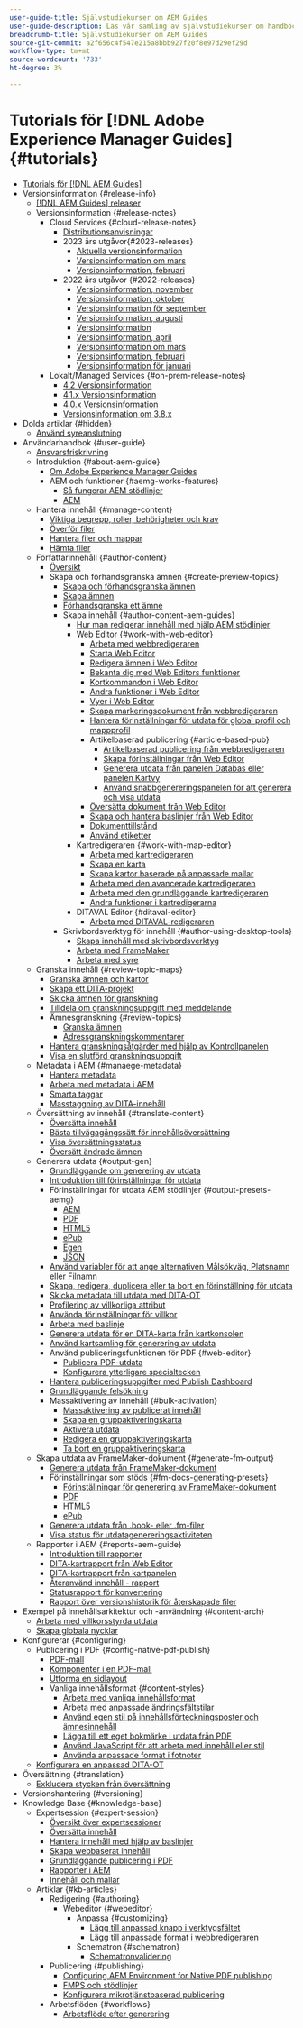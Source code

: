 ```yaml
---
user-guide-title: Självstudiekurser om AEM Guides
user-guide-description: Läs vår samling av självstudiekurser om handböcker om Adobe Experience Manager.
breadcrumb-title: Självstudiekurser om AEM Guides
source-git-commit: a2f656c4f547e215a8bbb927f20f8e97d29ef29d
workflow-type: tm+mt
source-wordcount: '733'
ht-degree: 3%

---
```



# Tutorials för [!DNL Adobe Experience Manager Guides] {#tutorials}

+ [Tutorials för [!DNL AEM Guides]](overview.md)
+ Versionsinformation {#release-info}
   + [[!DNL AEM Guides] releaser](./release-info/latest-release-info.md)
   + Versionsinformation {#release-notes}
      + Cloud Services {#cloud-release-notes}
         + [Distributionsanvisningar](./release-info/deploy-xml-on-aemaacs.md)
         + 2023 års utgåvor{#2023-releases}
            + [Aktuella versionsinformation](./release-info/release-notes-2023.4.0.md)
            + [Versionsinformation om mars](./release-info/release-notes-2023.3.0.md)
            + [Versionsinformation, februari](./release-info/release-notes-2023.2.0.md)
         + 2022 års utgåvor {#2022-releases}
            + [Versionsinformation, november](./release-info/release-notes-2022.11.0.md)
            + [Versionsinformation, oktober](./release-info/release-notes-2022.10.0.md)
            + [Versionsinformation för september](./release-info/release-notes-2022.9.0.md)
            + [Versionsinformation, augusti](./release-info/release-notes-2022.8.0.md)
            + [Versionsinformation](./release-info/release-notes-2022.5.0.md)
            + [Versionsinformation, april](./release-info/release-notes-2022.4.0.md)
            + [Versionsinformation om mars](./release-info/release-notes-2022.3.0.md)
            + [Versionsinformation, februari](./release-info/release-notes-2022.2.0.md)
            + [Versionsinformation för januari](./release-info/release-notes-2022.1.0.md)
      + Lokalt/Managed Services {#on-prem-release-notes}
         + [4.2 Versionsinformation](./release-info/release-notes-4.2.md)
         + [4.1.x Versionsinformation](./release-info/release-notes-4.1.md)
         + [4.0.x Versionsinformation](https://helpx.adobe.com/xml-documentation-for-experience-manager/release-note/release-notes-xml-documentation-solution-4-0.html)
         + [Versionsinformation om 3.8.x](https://helpx.adobe.com/xml-documentation-for-experience-manager/release-note/release-notes-xml-documentation-solution-3-8.html)
+ Dolda artiklar {#hidden}
   + [Använd syreanslutning](./oxygen-connector/use-aem-connector.md)
+ Användarhandbok {#user-guide}
   + [Ansvarsfriskrivning](./user-guide/rebranding-disclaimer.md)
   + Introduktion {#about-aem-guide}
      + [Om Adobe Experience Manager Guides](./user-guide/intro.md)
      + AEM och funktioner {#aemg-works-features}
         + [Så fungerar AEM stödlinjer](./user-guide/intro-how-dxml-works.md)
         + [AEM](./user-guide/intro-dxml-features.md)
   + Hantera innehåll {#manage-content}
      + [Viktiga begrepp, roller, behörigheter och krav](./user-guide/authoring.md)
      + [Överför filer](./user-guide/authoring-upload-existing-files.md)
      + [Hantera filer och mappar](./user-guide/authoring-file-management.md)
      + [Hämta filer](./user-guide/authoring-download-assets.md)
   + Författarinnehåll {#author-content}
      + [Översikt](./user-guide/authoring-content.md)
      + Skapa och förhandsgranska ämnen {#create-preview-topics}
         + [Skapa och förhandsgranska ämnen](./user-guide/create-preview-topics.md)
         + [Skapa ämnen](./user-guide/web-editor-create-topics.md)
         + [Förhandsgranska ett ämne](./user-guide/web-editor-preview-topics.md)
         + Skapa innehåll {#author-content-aem-guides}
            + [Hur man redigerar innehåll med hjälp AEM stödlinjer](./user-guide/authoring-content-xml-doc.md)
            + Web Editor {#work-with-web-editor}
               + [Arbeta med webbredigeraren](./user-guide/web-editor.md)
               + [Starta Web Editor](./user-guide/web-editor-launch-editor.md)
               + [Redigera ämnen i Web Editor](./user-guide/web-editor-edit-topics.md)
               + [Bekanta dig med Web Editors funktioner](./user-guide/web-editor-features.md)
               + [Kortkommandon i Web Editor](./user-guide/web-editor-keyboard-shortcuts.md)
               + [Andra funktioner i Web Editor](./user-guide/web-editor-other-features.md)
               + [Vyer i Web Editor](./user-guide/web-editor-views.md)
               + [Skapa markeringsdokument från webbredigeraren](./user-guide/web-editor-markdown-topic.md)
               + [Hantera förinställningar för utdata för global profil och mappprofil](./user-guide/web-editor-manage-output-presets.md)
               + Artikelbaserad publicering {#article-based-pub}
                  + [Artikelbaserad publicering från webbredigeraren](./user-guide/web-editor-article-publishing.md)
                  + [Skapa förinställningar från Web Editor](./user-guide/web-editor-article-publishing-presets.md)
                  + [Generera utdata från panelen Databas eller panelen Kartvy](./user-guide/web-editor-article-publishing-output.md)
                  + [Använd snabbgenereringspanelen för att generera och visa utdata](./user-guide/web-editor-quick-generate-panel.md)
               + [Översätta dokument från Web Editor](./user-guide/translate-documents-web-editor.md)
               + [Skapa och hantera baslinjer från Web Editor](./user-guide/web-editor-baseline.md)
               + [Dokumenttillstånd](./user-guide/web-editor-document-states.md)
               + [Använd etiketter](./user-guide/web-editor-use-label.md)
            + Kartredigeraren {#work-with-map-editor}
               + [Arbeta med kartredigeraren](./user-guide/map-editor.md)
               + [Skapa en karta](./user-guide/map-editor-create-map.md)
               + [Skapa kartor baserade på anpassade mallar](./user-guide/create-maps-customized-templates.md)
               + [Arbeta med den avancerade kartredigeraren](./user-guide/map-editor-advanced-map-editor.md)
               + [Arbeta med den grundläggande kartredigeraren](./user-guide/map-editor-basic-map-editor.md)
               + [Andra funktioner i kartredigerarna](./user-guide/map-editor-other-features.md)
            + DITAVAL Editor {#ditaval-editor}
               + [Arbeta med DITAVAL-redigeraren](./user-guide/id17C5E0U0OQE.md)
         + Skrivbordsverktyg för innehåll {#author-using-desktop-tools}
            + [Skapa innehåll med skrivbordsverktyg](./user-guide/author-desktop-tools.md)
            + [Arbeta med FrameMaker](./user-guide/author-desktop-framemaker.md)
            + [Arbeta med syre](./user-guide/author-desktop-oxygen.md)
   + Granska innehåll {#review-topic-maps}
      + [Granska ämnen och kartor](./user-guide/review.md)
      + [Skapa ett DITA-projekt](./user-guide/authoring-create-dita-project.md)
      + [Skicka ämnen för granskning](./user-guide/review-send-topics-for-review.md)
      + [Tilldela om granskningsuppgift med meddelande](./user-guide/reassign-review-using-notification.md)
      + Ämnesgranskning {#review-topics}
         + [Granska ämnen](./user-guide/review-topics.md)
         + [Adressgranskningskommentarer](./user-guide/review-address-review-comments.md)
      + [Hantera granskningsåtgärder med hjälp av Kontrollpanelen](./user-guide/review-manage-tasks-review-dashboard.md)
      + [Visa en slutförd granskningsuppgift](./user-guide/review-view-completed-task.md)
   + Metadata i AEM {#manaege-metadata}
      + [Hantera metadata](./user-guide/manage-metadata.md)
      + [Arbeta med metadata i AEM](./user-guide/metadata-dita.md)
      + [Smarta taggar](./user-guide/web-editor-smart-tagging.md)
      + [Masstaggning av DITA-innehåll](./user-guide/map-editor-bulk-tagging.md)
   + Översättning av innehåll {#translate-content}
      + [Översätta innehåll](./user-guide/translation.md)
      + [Bästa tillvägagångssätt för innehållsöversättning](./user-guide/translation-first-time.md)
      + [Visa översättningsstatus](./user-guide/translation-view-trans-state-6234.md)
      + [Översätt ändrade ämnen](./user-guide/translation-modified-topics-6234.md)
   + Generera utdata {#output-gen}
      + [Grundläggande om generering av utdata](./user-guide/generate-output.md)
      + [Introduktion till förinställningar för utdata](./user-guide/generate-output-understand-presets.md)
      + Förinställningar för utdata AEM stödlinjer {#output-presets-aemg}
         + [AEM](./user-guide/generate-output-aem-site.md)
         + [PDF](./user-guide/generate-output-pdf.md)
         + [HTML5](./user-guide/generate-output-html5.md)
         + [ePub](./user-guide/generate-output-epub.md)
         + [Egen](./user-guide/generate-output-custom.md)
         + [JSON](./user-guide/generate-output-json.md)
      + [Använd variabler för att ange alternativen Målsökväg, Platsnamn eller Filnamn](./user-guide/generate-output-use-variables.md)
      + [Skapa, redigera, duplicera eller ta bort en förinställning för utdata](./user-guide/generate-output-create-edit-preset.md)
      + [Skicka metadata till utdata med DITA-OT](./user-guide/pass-metadata-dita-ot.md)
      + [Profilering av villkorliga attribut](./user-guide/generate-output-conditional-attribute-profiling.md)
      + [Använda förinställningar för villkor](./user-guide/generate-output-use-condition-presets.md)
      + [Arbeta med baslinje](./user-guide/generate-output-use-baseline-for-publishing.md)
      + [Generera utdata för en DITA-karta från kartkonsolen](./user-guide/generate-output-for-a-dita-map.md)
      + [Använd kartsamling för generering av utdata](./user-guide/generate-output-use-map-collection-output-generation.md)
      + Använd publiceringsfunktionen för PDF {#web-editor}
         + [Publicera PDF-utdata](./web-editor/native-pdf-web-editor.md)
         + [Konfigurera ytterligare specialtecken](./web-editor/configure-additional-special-characters.md)
      + [Hantera publiceringsuppgifter med Publish Dashboard](./user-guide/generate-output-publish-dashboard.md)
      + [Grundläggande felsökning](./user-guide/generate-output-basic-troubleshooting.md)
      + Massaktivering av innehåll {#bulk-activation}
         + [Massaktivering av publicerat innehåll](./user-guide/conf-bulk-activation.md)
         + [Skapa en gruppaktiveringskarta](./user-guide/conf-bulk-activation-create-map-collection.md)
         + [Aktivera utdata](./user-guide/conf-bulk-activation-publish-map-collection.md)
         + [Redigera en gruppaktiveringskarta](./user-guide/conf-bulk-activation-edit-map-collection.md)
         + [Ta bort en gruppaktiveringskarta](./user-guide/conf-bulk-activation-delete-map-collection.md)
   + Skapa utdata av FrameMaker-dokument {#generate-fm-output}
      + [Generera utdata från FrameMaker-dokument](./user-guide/fm-output-generatation.md)
      + Förinställningar som stöds {#fm-docs-generating-presets}
         + [Förinställningar för generering av FrameMaker-dokument](./user-guide/fm-output-understand-presets.md)
         + [PDF](./user-guide/fm-output-pdf-preset.md)
         + [HTML5](./user-guide/fm-output-html5-preset.md)
         + [ePub](./user-guide/fm-output-epub-preset.md)
      + [Generera utdata från .book- eller .fm-filer](./user-guide/fm-output-generate.md)
      + [Visa status för utdatagenereringsaktiviteten](./user-guide/fm-output-view-status.md)
   + Rapporter i AEM {#reports-aem-guide}
      + [Introduktion till rapporter](./user-guide/reports-intro.md)
      + [DITA-kartrapport från Web Editor](./user-guide/reports-web-editor.md)
      + [DITA-kartrapport från kartpanelen](./user-guide/reports-ditamap.md)
      + [Återanvänd innehåll - rapport](./user-guide/reports-content-reuse.md)
      + [Statusrapport för konvertering](./user-guide/reports-convertion-status.md)
      + [Rapport över versionshistorik för återskapade filer](./user-guide/reports-reverted-file-version-history.md)
+ Exempel på innehållsarkitektur och -användning {#content-arch}
   + [Arbeta med villkorsstyrda utdata](./content-architecture/create-and-use-conditions.md)
   + [Skapa globala nycklar](./content-architecture/create-global-keys.md)
+ Konfigurerar {#configuring}
   + Publicering i PDF {#config-native-pdf-publish}
      + [PDF-mall](./native-pdf/pdf-template.md)
      + [Komponenter i en PDF-mall](./native-pdf/components-pdf-template.md)
      + [Utforma en sidlayout](./native-pdf/design-page-layout.md)
      + Vanliga innehållsformat {#content-styles}
         + [Arbeta med vanliga innehållsformat](./native-pdf/stylesheet.md)
         + [Arbeta med anpassade ändringsfältstilar](./native-pdf/change-bar-style.md)
         + [Använd egen stil på innehållsförteckningsposter och ämnesinnehåll](./native-pdf/custom-style-toc.md)
         + [Lägga till ett eget bokmärke i utdata från PDF](./native-pdf/add-custom-bookmark.md)
         + [Använd JavaScript för att arbeta med innehåll eller stil](./native-pdf/use-javascript-content-style.md)
         + [Använda anpassade format i fotnoter](./native-pdf/footnote-number-style.md)
   + [Konfigurera en anpassad DITA-OT](./configuring/setup-a-custom-dita-ot.md)
+ Översättning {#translation}
   + [Exkludera stycken från översättning](./translation/exclude-paragraphs-from-translation.md)
+ Versionshantering {#versioning}
+ Knowledge Base {#knowledge-base}
   + Expertsession {#expert-session}
      + [Översikt över expertsessioner](./knowledge-base/expert-sessions/expert-session.md)
      + [Översätta innehåll](./knowledge-base/expert-sessions/translating-content-using-aem-guides-oct22.md)
      + [Hantera innehåll med hjälp av baslinjer](./knowledge-base/expert-sessions/baselines-dec22.md)
      + [Skapa webbaserat innehåll](./knowledge-base/expert-sessions/webbased-authoring-jan2023.md)
      + [Grundläggande publicering i PDF](./knowledge-base/expert-sessions/native-pdf-publishing-essentials-feb23.md)
      + [Rapporter i AEM](./knowledge-base/expert-sessions/basic-reports-mar2023.md)
      + [Innehåll och mallar](./knowledge-base/expert-sessions/content-and-template-setup-apr2023.md)
   + Artiklar {#kb-articles}
      + Redigering {#authoring}
         + Webeditor {#webeditor}
            + Anpassa {#customizing}
               + [Lägg till anpassad knapp i verktygsfältet](./knowledge-base/kb-articles/authoring/webeditor/customization/add-custom-button-to-webeditor-toolbar.md)
               + [Lägg till anpassade format i webbredigeraren](./knowledge-base/kb-articles/authoring/webeditor/customization/add-custom-styles-to-webeditor.md)
            + Schematron {#schematron}
               + [Schematronvalidering](./knowledge-base/kb-articles/authoring/webeditor/schematron/vailidating-with-schematron.md)
      + Publicering {#publishing}
         + [Configuring AEM Environment for Native PDF publishing](./knowledge-base/kb-articles/publishing/configuring-aem-environment-for-native-pdf-publishing.md)
         + [FMPS och stödlinjer](./knowledge-base/kb-articles/publishing/fmpsandguides.md)
         + [Konfigurera mikrotjänstbaserad publicering](./knowledge-base/publishing/configure-microservices.md)
      + Arbetsflöden {#workflows}
         + [Arbetsflöde efter generering](./knowledge-base/kb-articles/workflows/using-post-generation-workflow.md)